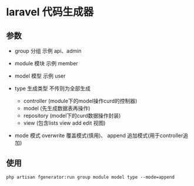 # laravel 代码生成器

## 参数

- group 分组 示例 api、admin

- module 模块 示例 member

- model 模型 示例 user 

- type 生成类型 不传则为全部生成
    
    - controller (module下的model操作curd的控制器)
    - model (先生成数据表再操作)
    - repository (model下的curd数据操作封装)
    - view (包含lists view add edit 视图)
    
- mode 模式 overwrite 覆盖模式(慎用)、 append 追加模式(用于controller追加) 

## 使用

```
php artisan fgenerator:run group module model type --mode=append
```   